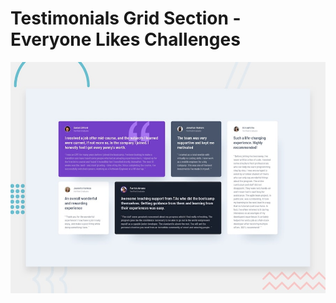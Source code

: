 # Testimonials Grid Section - Everyone Likes Challenges

![Design preview for the Testimonials grid section coding challenge](./design/desktop-preview.jpg)
